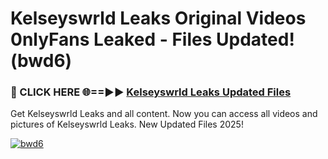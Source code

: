 # Kelseyswrld Leaks Original Videos 0nlyFans Leaked - Files Updated! (bwd6)

<h3>🔴 CLICK HERE 🌐==►► <a href="https://tinyurl.com/x26r9saj" rel="nofollow">Kelseyswrld Leaks Updated Files</a></h3>

Get Kelseyswrld Leaks and all content. Now you can access all videos and pictures of Kelseyswrld Leaks. New Updated Files 2025!

[![bwd6](https://i.imgur.com/LkgZPqh.gif)](https://tinyurl.com/x26r9saj)

